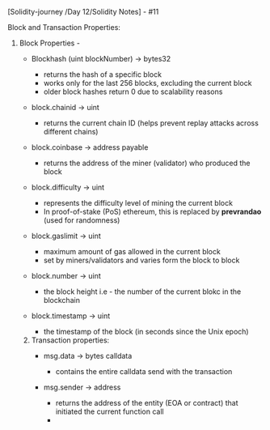 
[Solidity-journey /Day 12/Solidity Notes] - #11


Block and Transaction Properties:

1. Block Properties - 
    - Blockhash (uint blockNumber) -> bytes32
        - returns the hash of a specific block 
        - works only for the last 256 blocks, excluding the current block 
        - older block hashes return 0 due to scalability reasons 
    
    - block.chainid -> uint 
        - returns the current chain ID (helps prevent replay attacks across different chains) 
    
    - block.coinbase -> address payable 
        - returns the address of the miner (validator) who produced the block 
        
    - block.difficulty -> uint 
        - represents the difficulty level of mining the current block
        - In proof-of-stake (PoS) ethereum, this is replaced by **prevrandao** (used for randomness)
    
    - block.gaslimit -> uint 
        - maximum amount of gas allowed in the current block 
        - set by miners/validators and varies form the block to block 
    
    - block.number -> uint 
        - the block height i.e - the number of the current blokc in the blockchain 
    
    -  block.timestamp -> uint 
        - the timestamp of the block (in seconds since the Unix epoch)


    2. Transaction properties: 
        -  msg.data -> bytes calldata 
            - contains the entire calldata send with the transaction 
        
        - msg.sender -> address 
            - returns the address of the entity (EOA or contract) that initiated the current function call 
            - 
